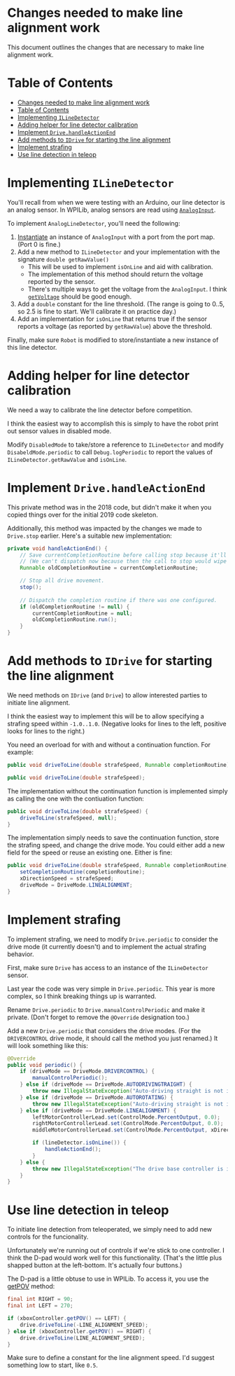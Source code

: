 <!--
This is the Markdown source of this document. If you can see this comment, you probably want to view it on GitHub instead unless you intend to edit the document.
See comment in the source of Readme.md for details.
-->

# Changes needed to make line alignment work

This document outlines the changes that are necessary to make line alignment work.

# Table of Contents

<!-- TOC -->

- [Changes needed to make line alignment work](#changes-needed-to-make-line-alignment-work)
- [Table of Contents](#table-of-contents)
- [Implementing `ILineDetector`](#implementing-ilinedetector)
- [Adding helper for line detector calibration](#adding-helper-for-line-detector-calibration)
- [Implement `Drive.handleActionEnd`](#implement-drivehandleactionend)
- [Add methods to `IDrive` for starting the line alignment](#add-methods-to-idrive-for-starting-the-line-alignment)
- [Implement strafing](#implement-strafing)
- [Use line detection in teleop](#use-line-detection-in-teleop)

<!-- /TOC -->

# Implementing `ILineDetector`

You'll recall from when we were testing with an Arduino, our line detector is an analog sensor. In WPILib, analog sensors are read using [`AnalogInput`](http://first.wpi.edu/FRC/roborio/release/docs/java/edu/wpi/first/wpilibj/AnalogInput.html).

To implement `AnalogLineDetector`, you'll need the following:

1. [Instantiate](http://first.wpi.edu/FRC/roborio/release/docs/java/edu/wpi/first/wpilibj/AnalogInput.html#%3Cinit%3E%28int%29) an instance of `AnalogInput` with a port from the port map. (Port 0 is fine.)
2. Add a new method to `ILineDetector` and your implementation with the signature `double getRawValue()`
    * This will be used to implement `isOnLine` and aid with calibration.
    * The implementation of this method should return the voltage reported by the sensor.
    * There's multiple ways to get the voltage from the `AnalogInput`. I think [`getVoltage`](http://first.wpi.edu/FRC/roborio/release/docs/java/edu/wpi/first/wpilibj/AnalogInput.html#getVoltage%28%29) should be good enough.
3. Add a `double` constant for the line threshold. (The range is going to 0..5, so 2.5 is fine to start. We'll calibrate it on practice day.)
4. Add an implementation for `isOnLine` that returns true if the sensor reports a voltage (as reported by `getRawValue`) above the threshold.

Finally, make sure `Robot` is modified to store/instantiate a new instance of this line detector.

# Adding helper for line detector calibration

We need a way to calibrate the line detector before competition.

I think the easiest way to accomplish this is simply to have the robot print out sensor values in disabled mode.

Modify `DisabledMode` to take/store a reference to `ILineDetector` and modify `DisabeldMode.periodic` to call `Debug.logPeriodic` to report the values of `ILineDetector.getRawValue` and `isOnLine`.

# Implement `Drive.handleActionEnd`

This private method was in the 2018 code, but didn't make it when you copied things over for the initial 2019 code skeleton.

Additionally, this method was impacted by the changes we made to `Drive.stop` earlier. Here's a suitable new implementation:

```java
private void handleActionEnd() {
    // Save currentCompletionRoutine before calling stop because it'll clear it.
    // (We can't dispatch now because then the call to stop would wipe out any state set by the completion routine.)
    Runnable oldCompletionRoutine = currentCompletionRoutine;

    // Stop all drive movement.
    stop();
    
    // Dispatch the completion routine if there was one configured.
    if (oldCompletionRoutine != null) {
        currentCompletionRoutine = null;
        oldCompletionRoutine.run();
    }
}
```

# Add methods to `IDrive` for starting the line alignment

We need methods on `IDrive` (and `Drive`) to allow interested parties to initiate line alignment.

I think the easiest way to implement this will be to allow specifying a strafing speed within `-1.0..1.0`. (Negative looks for lines to the left, positive looks for lines to the right.)

You need an overload for with and without a continuation function. For example:

```java
public void driveToLine(double strafeSpeed, Runnable completionRoutine);

public void driveToLine(double strafeSpeed);
```

The implementation without the continuation function is implemented simply as calling the one with the contiuation function:

```java
public void driveToLine(double strafeSpeed) {
    driveToLine(strafeSpeed, null);
}
```

The implementation simply needs to save the continuation function, store the strafing speed, and change the drive mode. You could either add a new field for the speed or reuse an existing one. Either is fine:

```java
public void driveToLine(double strafeSpeed, Runnable completionRoutine) {
    setCompletionRoutine(completionRoutine);
    xDirectionSpeed = strafeSpeed;
    driveMode = DriveMode.LINEALIGNMENT;
}
```

# Implement strafing

To implement strafing, we need to modify `Drive.periodic` to consider the drive mode (it currently doesn't) and to implement the actual strafing behavior.

First, make sure `Drive` has access to an instance of the `ILineDetector` sensor.

Last year the code was very simple in `Drive.periodic`. This year is more complex, so I think breaking things up is warranted.

Rename `Drive.periodic` to `Drive.manualControlPeriodic` and make it private. (Don't forget to remove the `@Override` designation too.)

Add a new `Drive.periodic` that considers the drive modes. (For the `DRIVERCONTROL` drive mode, it should call the method you just renamed.) It will look something like this:

```java
@Override
public void periodic() {
    if (driveMode == DriveMode.DRIVERCONTROL) {
        manualControlPeriodic();
    } else if (driveMode == DriveMode.AUTODRIVINGTRAIGHT) {
        throw new IllegalStateException("Auto-driving straight is not implemented!");
    } else if (driveMode == DriveMode.AUTOROTATING) {
        throw new IllegalStateException("Auto-driving straight is not implemented!");
    } else if (driveMode == DriveMode.LINEALIGNMENT) {
        leftMotorControllerLead.set(ControlMode.PercentOutput, 0.0);
        rightMotorControllerLead.set(ControlMode.PercentOutput, 0.0);
        middleMotorControllerLead.set(ControlMode.PercentOutput, xDirectionSpeed);

        if (lineDetector.isOnLine()) {
            handleActionEnd();
        }
    } else {
        throw new IllegalStateException("The drive base controller is in an invalid drive mode.");
    }
}
```

# Use line detection in teleop

To initiate line detection from teleoperated, we simply need to add new controls for the funcionality.

Unfortunately we're running out of controls if we're stick to one controller. I think the D-pad would work well for this functionality. (That's the little plus shapped button at the left-bottom. It's actually four buttons.)

The D-pad is a little obtuse to use in WPILib. To access it, you use the [getPOV](http://first.wpi.edu/FRC/roborio/release/docs/java/edu/wpi/first/wpilibj/GenericHID.html#getPOV%28%29) method:

```java
final int RIGHT = 90;
final int LEFT = 270;

if (xboxController.getPOV() == LEFT) {
    drive.driveToLine(-LINE_ALIGNMENT_SPEED);
} else if (xboxController.getPOV() == RIGHT) {
    drive.driveToLine(LINE_ALIGNMENT_SPEED);
}
```

Make sure to define a constant for the line alignment speed. I'd suggest something low to start, like `0.5`.
